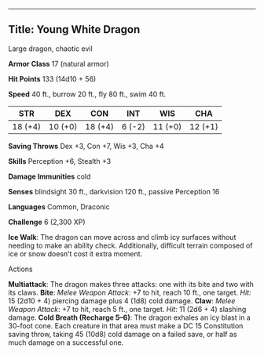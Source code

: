 -------------------------
Title: Young White Dragon
-------------------------


Large dragon, chaotic evil

**Armor Class** 17 (natural armor)

**Hit Points** 133 (14d10 + 56)

**Speed** 40 ft., burrow 20 ft., fly 80 ft., swim 40 ft.

  STR    | DEX     | CON     | INT     | WIS     | CHA
  ---------|---------|---------|--------|---------|---------
  | 18 (+4)   | 10 (+0)   | 18 (+4)   | 6 (-2)   | 11 (+0)   | 12 (+1)

**Saving Throws** Dex +3, Con +7, Wis +3, Cha +4

**Skills** Perception +6, Stealth +3

**Damage Immunities** cold

**Senses** blindsight 30 ft., darkvision 120 ft., passive Perception 16

**Languages** Common, Draconic

**Challenge** 6 (2,300 XP)


**Ice Walk**: The dragon can move across and climb icy surfaces
    without needing to make an ability check. Additionally, difficult
    terrain composed of ice or snow doesn’t cost it extra moment.


Actions

**Multiattack**: The dragon makes three attacks: one with its bite
    and two with its claws.
**Bite**: *Melee Weapon Attack*: +7 to hit, reach 10 ft.,
    one target. *Hit:* 15 (2d10 + 4) piercing damage plus 4 (1d8)
    cold damage.
**Claw**: *Melee Weapon Attack*: +7 to hit, reach 5 ft., one target.
    *Hit*: 11 (2d6 + 4) slashing damage.
**Cold Breath (Recharge 5–6)**: The dragon exhales an icy blast in a
    30-foot cone. Each creature in that area must make a DC 15
    Constitution saving throw, taking 45 (10d8) cold damage on a failed
    save, or half as much damage on a successful one.

